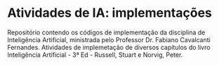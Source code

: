 # Atividades de IA: implementações
Repositório contendo os códigos de implementação da disciplina de Inteligência Artificial, ministrada pelo Professor Dr. Fabiano Cavalcanti Fernandes. Atividades de implemetação de diversos capítulos do livro Inteligência Artificial - 3ª Ed - Russell, Stuart e Norvig, Peter.
